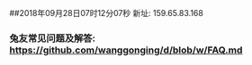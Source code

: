 ##2018年09月28日07时12分07秒 新址: 159.65.83.168
### 兔友常见问题及解答: https://github.com/wanggonging/d/blob/w/FAQ.md
